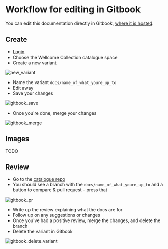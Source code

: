 # Workflow for editing in Gitbook

You can edit this documentation directly in Gitbook, [where it is hosted](https://wellcomecollection.gitbook.io/catalogue/).

## Create

* [Login](https://app.gitbook.com/)
* Choose the Wellcome Collection catalogue space
* Create a new variant  

![new\_variant](https://user-images.githubusercontent.com/31692/70724013-c372d400-1cf1-11ea-9370-db0245b964a7.png)

* Name the variant `docs/name_of_what_youre_up_to`
* Edit away
* Save your changes  

![gitbook\_save](https://user-images.githubusercontent.com/31692/70724055-d1c0f000-1cf1-11ea-97b9-da8233903523.png)

* Once you're done, merge your changes  

![gitbook\_merge](https://user-images.githubusercontent.com/31692/70724078-d84f6780-1cf1-11ea-9092-6e41735d0db8.png)

## Images

TODO

## Review

* Go to the [catalogue repo](https://github.com/wellcomecollection/catalogue)
* You should see a branch with the `docs/name_of_what_youre_up_to` and a button to compare & pull request - press that  

![gitbook\_pr](https://user-images.githubusercontent.com/31692/70724110-e604ed00-1cf1-11ea-92b1-d7b2e4a61108.png)

* Write up the review explaining what the docs are for
* Follow up on any suggestions or changes
* Once you've had a positive review, merge the changes, and delete the branch
* Delete the variant in Gitbook  

![gitbook\_delete\_variant](https://user-images.githubusercontent.com/31692/70724129-ec936480-1cf1-11ea-9101-3264053016c4.png)

